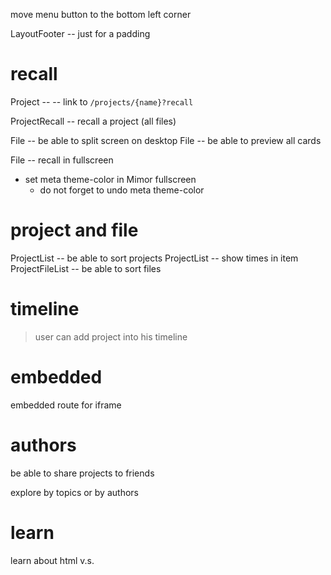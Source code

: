move menu button to the bottom left corner

LayoutFooter -- just for a padding

# recall

Project -- -- link to `/projects/{name}?recall`

ProjectRecall -- recall a project (all files)

File -- be able to split screen on desktop
File -- be able to preview all cards

File -- recall in fullscreen

- set meta theme-color in Mimor fullscreen
  - do not forget to undo meta theme-color

# project and file

ProjectList -- be able to sort projects
ProjectList -- show times in item
ProjectFileList -- be able to sort files

# timeline

> user can add project into his timeline

# embedded

embedded route for iframe

# authors

be able to share projects to friends

explore by topics or by authors

# learn

learn about html <span> v.s. <div>
